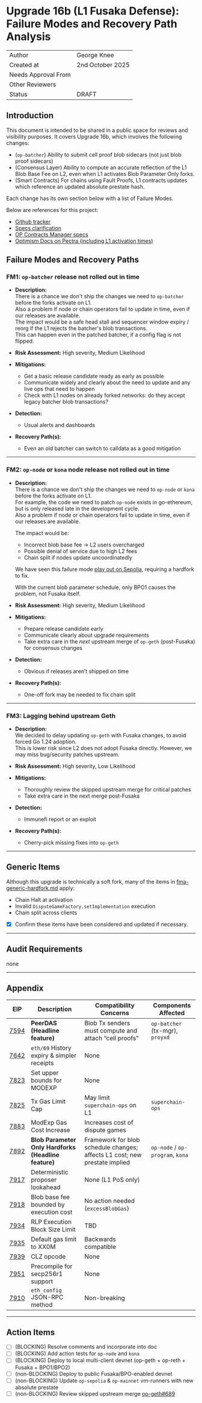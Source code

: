 # Upgrade 16b (L1 Fusaka Defense): Failure Modes and Recovery Path Analysis

|                     |                     |
| ------------------- | ------------------- |
| Author              | George Knee         |
| Created at          | 2nd October 2025    |
| Needs Approval From |                     |
| Other Reviewers     |                     |
| Status              | DRAFT               |

## Introduction

This document is intended to be shared in a public space for reviews and visibility purposes. It covers Upgrade 16b, which involves the following changes:

- (`op-batcher`) Ability to submit cell proof blob sidecars (not just blob proof sidecars)
- (Consensus Layer) Ability to compute an accurate reflection of the L1 Blob Base Fee on L2, even when L1 activates Blob Parameter Only forks.
- (Smart Contracts) For chains using Fault Proofs, L1 contracts updates which reference an updated absolute prestate hash.

Each change has its own section below with a list of Failure Modes.

Below are references for this project:

- [Github tracker](https://github.com/ethereum-optimism/optimism/issues/17471)
- [Specs clarification](https://github.com/ethereum-optimism/specs/pull/790)
- [OP Contracts Manager specs](https://specs.optimism.io/experimental/op-contracts-manager.html?highlight=opcm#op-contracts-manager)
- [Optimism Docs on Pectra (including L1 activation times)](https://oplabs.notion.site/fusaka-upgrade-readiness-doc)

## Failure Modes and Recovery Paths

### FM1: `op-batcher` release not rolled out in time

- **Description:**  
  There is a chance we don't ship the changes we need to `op-batcher` before the forks activate on L1.  
  Also a problem if node or chain operators fail to update in time, even if our releases are available.  
  The impact would be a safe head stall and sequencer window expiry / reorg if the L1 rejects the batcher's blob transactions.  
  This can happen even in the patched batcher, if a config flag is not flipped.

- **Risk Assessment:** High severity, Medium Likelihood
- **Mitigations:**
  - Get a basic release candidate ready as early as possible
  - Communicate widely and clearly about the need to update and any live ops that need to happen
  - Check with L1 nodes on already forked networks: do they accept legacy batcher blob transactions?
  
- **Detection:**
  - Usual alerts and dashboards
- **Recovery Path(s):** 
  - Even an old batcher can switch to calldata as a good mitigation

---

### FM2: `op-node` or `kona` node release not rolled out in time

- **Description:**  
  There is a chance we don't ship the changes we need to `op-node` or `kona` before the forks activate on L1.  
  For example, the code we need to patch `op-node` exists in go-ethereum, but is only released late in the development cycle.  
  Also a problem if node or chain operators fail to update in time, even if our releases are available.  

  The impact would be:
  - Incorrect blob base fee → L2 users overcharged
  - Possible denial of service due to high L2 fees
  - Chain split if nodes update uncoordinatedly

  We have seen this failure mode [play out on Sepolia](https://www.notion.so/oplabs/OP-Sepolia-L1-Cost-Blob-Schedule-Bug-1adf153ee1628009b429ee10828fb300#1adf153ee1628009b429ee10828fb300), requiring a hardfork to fix.  

  With the current blob parameter schedule, only BPO1 causes the problem, not Fusaka itself.

- **Risk Assessment:** High severity, Medium Likelihood  
- **Mitigations:**
  - Prepare release candidate early
  - Communicate clearly about upgrade requirements
  - Take extra care in the *next* upstream merge of `op-geth` (post-Fusaka) for consensus changes
  
- **Detection:**
  - Obvious if releases aren’t shipped on time
- **Recovery Path(s):** 
  - One-off fork may be needed to fix chain split

---

### FM3: Lagging behind upstream Geth

- **Description:**  
  We decided to delay updating `op-geth` with Fusaka changes, to avoid forced Go 1.24 adoption.  
  This is lower risk since L2 does not adopt Fusaka directly. However, we may miss bug/security patches upstream.  

- **Risk Assessment:** High severity, Low Likelihood
- **Mitigations:**
  - Thoroughly review the skipped upstream merge for critical patches
  - Take extra care in the next merge post-Fusaka  
- **Detection:**
  - Immunefi report or an exploit
- **Recovery Path(s):**
  - Cherry-pick missing fixes into `op-geth`

---

## Generic Items

Although this upgrade is technically a soft fork, many of the items in [fma-generic-hardfork.md](./fma-generic-hardfork.md) apply:

- Chain Halt at activation  
- Invalid `DisputeGameFactory.setImplementation` execution  
- Chain split across clients  

- [x] Confirm these items have been considered and updated if necessary.

---

## Audit Requirements

none

---

## Appendix

| EIP | Description | Compatibility Concerns | Components Affected |
| --- | --- | --- | --- |
| [7594](https://eips.ethereum.org/EIPS/eip-7594) | **PeerDAS (Headline feature)** | Blob Tx senders must compute and attach “cell proofs” | `op-batcher` (tx-mgr), `proyxd` |
| [7642](https://eips.ethereum.org/EIPS/eip-7642) | `eth/69` History expiry & simpler receipts | None |  |
| [7823](https://eips.ethereum.org/EIPS/eip-7823) | Set upper bounds for MODEXP | None |  |
| [7825](https://eips.ethereum.org/EIPS/eip-7825) | Tx Gas Limit Cap | May limit `superchain-ops` on L1 | `superchain-ops` |
| [7883](https://eips.ethereum.org/EIPS/eip-7883) | ModExp Gas Cost Increase | Increases cost of dispute games |  |
| [7892](https://eips.ethereum.org/EIPS/eip-7892) | **Blob Parameter Only Hardforks (Headline feature)** | Framework for blob schedule changes; affects L1 cost; new prestate implied | `op-node` / `op-program`, `kona` |
| [7917](https://eips.ethereum.org/EIPS/eip-7917) | Deterministic proposer lookahead | None (L1 PoS only) |  |
| [7918](https://eips.ethereum.org/EIPS/eip-7918) | Blob base fee bounded by execution cost | No action needed (`excessBlobGas`) |  |
| [7934](https://eips.ethereum.org/EIPS/eip-7934) | RLP Execution Block Size Limit | TBD |  |
| [7935](https://eips.ethereum.org/EIPS/eip-7935) | Default gas limit to XX0M | Backwards compatible |  |
| [7939](https://eips.ethereum.org/EIPS/eip-7939) | CLZ opcode | None |  |
| [7951](https://eips.ethereum.org/EIPS/eip-7951) | Precompile for secp256r1 support | None |  |
| [7910](https://eips.ethereum.org/EIPS/eip-7910) | `eth_config` JSON-RPC method | Non-breaking |  |

---

## Action Items

- [ ] (BLOCKING) Resolve comments and incorporate into doc  
- [ ] (BLOCKING) Add action tests for `op-node` and `kona`  
- [ ] (BLOCKING) Deploy to local multi-client devnet (op-geth + op-reth + Fusaka + BPO1/BPO2)  
- [ ] (non-BLOCKING) Deploy to public Fusaka/BPO-enabled devnet  
- [ ] (non-BLOCKING) Update `op-sepolia` & `op-mainnet` vm-runners with new absolute prestate  
- [ ] (non-BLOCKING) Review skipped upstream merge [op-geth#689](https://github.com/ethereum-optimism/op-geth/pull/689)  
